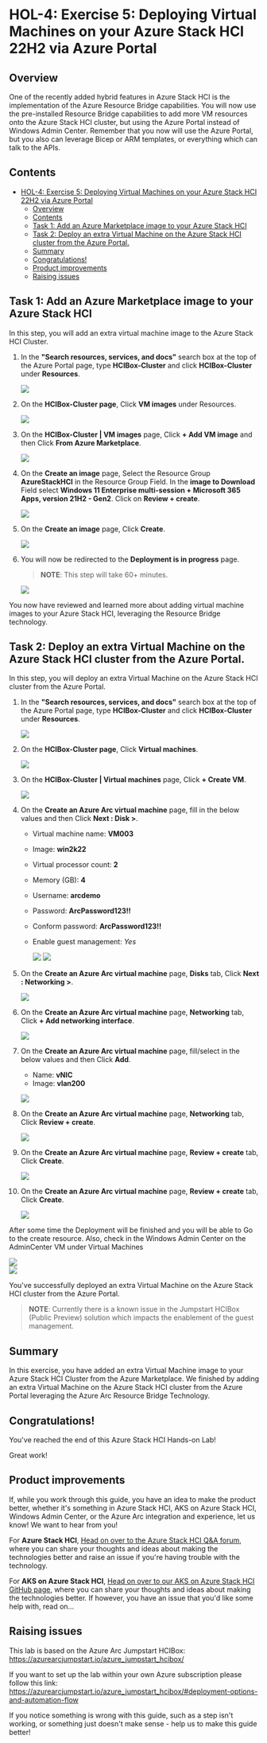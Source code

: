 ﻿HOL-4: Exercise 5: Deploying Virtual Machines on your Azure Stack HCI 22H2 via Azure Portal
==============
Overview
-----------
One of the recently added hybrid features in Azure Stack HCI is the implementation of the Azure Resource Bridge capabilities. You will now use the pre-installed Resource Bridge capabilities to add more VM resources onto the Azure Stack HCI cluster, but using the Azure Portal instead of Windows Admin Center. Remember that you now will use the Azure Portal, but you also can leverage Bicep or ARM templates, or everything which can talk to the APIs.

Contents
-----------
- [HOL-4: Exercise 5: Deploying Virtual Machines on your Azure Stack HCI 22H2 via Azure Portal](#hol-4-exercise-5-deploying-virtual-machines-on-your-azure-stack-hci-22h2-via-azure-portal)
  - [Overview](#overview)
  - [Contents](#contents)
  - [Task 1: Add an Azure Marketplace image to your Azure Stack HCI](#task-1-add-an-azure-marketplace-image-to-your-azure-stack-hci)
  - [Task 2: Deploy an extra Virtual Machine on the Azure Stack HCI cluster from the Azure Portal.](#task-2-deploy-an-extra-virtual-machine-on-the-azure-stack-hci-cluster-from-the-azure-portal)
  - [Summary](#summary)
  - [Congratulations!](#congratulations)
  - [Product improvements](#product-improvements)
  - [Raising issues](#raising-issues)


Task 1: Add an Azure Marketplace image to your Azure Stack HCI
-----------
In this step, you will add an extra virtual machine image to the Azure Stack HCI Cluster.

1. In the **"Search resources, services, and docs"** search box at the top of the Azure Portal page, type **HCIBox-Cluster** and click **HCIBox-Cluster** under **Resources**.

    ![](../media/hyd39.png "")
        
2. On the **HCIBox-Cluster page**, Click **VM images** under Resources.

    ![](../media/hyd43.png "")
    
3. On the **HCIBox-Cluster | VM images** page, Click **+ Add VM image** and then Click **From Azure Marketplace**.

    ![](./media/img-3.png "")

4. On the **Create an image** page, Select the Resource Group **AzureStackHCI** in the Resource Group Field. In the **image to Download** Field select **Windows 11 Enterprise multi-session + Microsoft 365 Apps, version 21H2 - Gen2**. Click on **Review + create**. 

    ![](./media/img-4.png "")

5. On the **Create an image** page, Click **Create**.

    ![](./media/img-5.png "")

6. You will now be redirected to the **Deployment is in progress** page.

    > **NOTE**: This step will take 60+ minutes. 

    ![](./media/img-6.png "")

You now have reviewed and learned more about adding virtual machine images to your Azure Stack HCI, leveraging the Resource Bridge technology.

Task 2: Deploy an extra Virtual Machine on the Azure Stack HCI cluster from the Azure Portal.
-----------
In this step, you will deploy an extra Virtual Machine on the Azure Stack HCI cluster from the Azure Portal.

1. In the **"Search resources, services, and docs"** search box at the top of the Azure Portal page, type **HCIBox-Cluster** and click **HCIBox-Cluster** under **Resources**.

    ![](../media/hyd39.png "")
        
2. On the **HCIBox-Cluster page**, Click **Virtual machines**.

    ![](../media/hyd44.png "")
    
3. On the **HCIBox-Cluster | Virtual machines** page, Click **+ Create VM**.

    ![](../media/hyd45.png "")

4. On the **Create an Azure Arc virtual machine** page, fill in the below values and then Click **Next : Disk >**.

    - Virtual machine name: **VM003**
    - Image: **win2k22**
    - Virtual processor count: **2**
    - Memory (GB): **4**
    - Username: **arcdemo**
    - Password: **ArcPassword123!!**
    - Conform password: **ArcPassword123!!**
    - Enable guest management: *Yes*

        ![](./media/rb-3.png "")
        ![](./media/rb-4.png "")

5. On the **Create an Azure Arc virtual machine** page, **Disks** tab, Click **Next : Networking >**.

    ![](./media/rb-5.png "")

6. On the **Create an Azure Arc virtual machine** page, **Networking** tab, Click **+ Add networking interface**.

    ![](./media/rb-6.png "")   

7. On the **Create an Azure Arc virtual machine** page, fill/select in the below values and then Click **Add**.

    - Name: **vNIC**
    - Image: **vlan200**

    ![](./media/rb-7.png "")

8. On the **Create an Azure Arc virtual machine** page, **Networking** tab, Click **Review + create**.

    ![](./media/rb-8.png "")

9. On the **Create an Azure Arc virtual machine** page, **Review + create** tab, Click **Create**.

    ![](./media/rb-9.png "")

10. On the **Create an Azure Arc virtual machine** page, **Review + create** tab, Click **Create**.

    ![](./media/rb-10.png "")

After some time the Deployment will be finished and you will be able to Go to the create resource. Also, check in the Windows Admin Center on the AdminCenter VM under Virtual Machines

![](./media/rb-11.png "")   
![](./media/rb-12.png "")   

You've successfully deployed an extra Virtual Machine on the Azure Stack HCI cluster from the Azure Portal.

> **NOTE**: Currently there is a known issue in the Jumpstart HCIBox (Public Preview) solution which impacts the enablement of the guest management.

Summary
-----------
In this exercise, you have added an extra Virtual Machine image to your Azure Stack HCI Cluster from the Azure Marketplace. We finished by adding an extra Virtual Machine on the Azure Stack HCI cluster from the Azure Portal leveraging the Azure Arc Resource Bridge Technology.

Congratulations!
-----------
You've reached the end of this  Azure Stack HCI Hands-on Lab!

Great work!

Product improvements
-----------
If, while you work through this guide, you have an idea to make the product better, whether it's something in Azure Stack HCI, AKS on Azure Stack HCI, Windows Admin Center, or the Azure Arc integration and experience, let us know! We want to hear from you!

For **Azure Stack HCI**, [Head on over to the Azure Stack HCI Q&A forum](https://learn.microsoft.com/en-us/answers/tags/6/azure-stack-hci "Azure Stack HCI Q&A"), where you can share your thoughts and ideas about making the technologies better and raise an issue if you're having trouble with the technology.

For **AKS on Azure Stack HCI**, [Head on over to our AKS on Azure Stack HCI GitHub page](https://github.com/Azure/aks-hci/issues "AKS on Azure Stack HCI GitHub"), where you can share your thoughts and ideas about making the technologies better. If however, you have an issue that you'd like some help with, read on... 

Raising issues
-----------
This lab is based on the Azure Arc Jumpstart HCIBox: https://azurearcjumpstart.io/azure_jumpstart_hcibox/

If you want to set up the lab within your own Azure subscription please follow this link: https://azurearcjumpstart.io/azure_jumpstart_hcibox/#deployment-options-and-automation-flow

If you notice something is wrong with this guide, such as a step isn't working, or something just doesn't make sense - help us to make this guide better!
